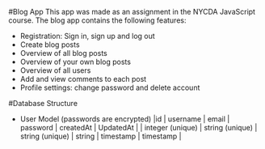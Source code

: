 #Blog App
This app was made as an assignment in the NYCDA JavaScript course.
The blog app contains the following features:
- Registration: Sign in, sign up and log out
- Create blog posts
- Overview of all blog posts
- Overview of your own blog posts
- Overview of all users
- Add and view comments to each post
- Profile settings: change password and delete account

#Database Structure
- User Model (passwords are encrypted)
|id                 | username         | email           | password   | createdAt   | UpdatedAt |
| integer (unique)  | string (unique)  | string (unique) | string     | timestamp   | timestamp |




